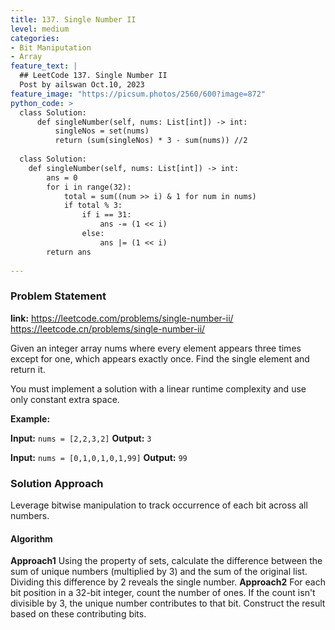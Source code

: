 ```yaml
---
title: 137. Single Number II
level: medium
categories:
- Bit Maniputation
- Array
feature_text: |
  ## LeetCode 137. Single Number II
  Post by ailswan Oct.10, 2023
feature_image: "https://picsum.photos/2560/600?image=872"
python_code: >
  class Solution:
      def singleNumber(self, nums: List[int]) -> int:
          singleNos = set(nums)
          return (sum(singleNos) * 3 - sum(nums)) //2
  
  class Solution:
    def singleNumber(self, nums: List[int]) -> int:
        ans = 0
        for i in range(32):
            total = sum((num >> i) & 1 for num in nums)
            if total % 3:
                if i == 31:
                    ans -= (1 << i)
                else:
                    ans |= (1 << i)
        return ans
 
---
```


### Problem Statement
**link:**
https://leetcode.com/problems/single-number-ii/
https://leetcode.cn/problems/single-number-ii/

Given an integer array nums where every element appears three times except for one, which appears exactly once. Find the single element and return it.

You must implement a solution with a linear runtime complexity and use only constant extra space. 

**Example:**

**Input:** `nums = [2,2,3,2]`
**Output:** `3`
 
**Input:** `nums = [0,1,0,1,0,1,99]`
**Output:** `99`
 

### Solution Approach
Leverage bitwise manipulation to track occurrence of each bit across all numbers.

#### Algorithm
**Approach1**
Using the property of sets, calculate the difference between the sum of unique numbers (multiplied by 3) and the sum of the original list. Dividing this difference by 2 reveals the single number.
**Approach2**
For each bit position in a 32-bit integer, count the number of ones. If the count isn't divisible by 3, the unique number contributes to that bit. Construct the result based on these contributing bits.